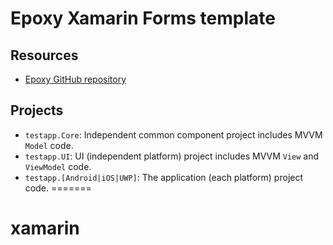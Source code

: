 # Epoxy Xamarin Forms template

## Resources

* [Epoxy GitHub repository](https://github.com/kekyo/Epoxy)

## Projects

* `testapp.Core`: Independent common component project includes MVVM `Model` code.
* `testapp.UI`: UI (independent platform) project includes MVVM `View` and `ViewModel` code.
* `testapp.[Android|iOS|UWP]`: The application (each platform) project code.
=======
# xamarin
